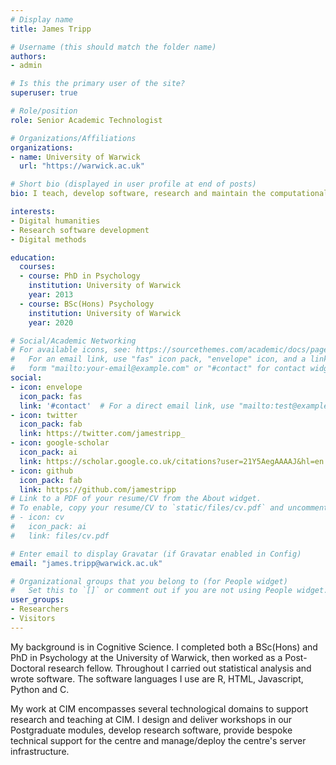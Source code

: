 ```yaml
---
# Display name
title: James Tripp

# Username (this should match the folder name)
authors:
- admin

# Is this the primary user of the site?
superuser: true

# Role/position
role: Senior Academic Technologist

# Organizations/Affiliations
organizations:
- name: University of Warwick
  url: "https://warwick.ac.uk"

# Short bio (displayed in user profile at end of posts)
bio: I teach, develop software, research and maintain the computational reseach infrastructure at the Centre for Interdisciplinary Methodologies.

interests:
- Digital humanities
- Research software development
- Digital methods

education:
  courses:
  - course: PhD in Psychology
    institution: University of Warwick
    year: 2013
  - course: BSc(Hons) Psychology
    institution: University of Warwick
    year: 2020

# Social/Academic Networking
# For available icons, see: https://sourcethemes.com/academic/docs/page-builder/#icons
#   For an email link, use "fas" icon pack, "envelope" icon, and a link in the
#   form "mailto:your-email@example.com" or "#contact" for contact widget.
social:
- icon: envelope
  icon_pack: fas
  link: '#contact'  # For a direct email link, use "mailto:test@example.org".
- icon: twitter
  icon_pack: fab
  link: https://twitter.com/jamestripp_
- icon: google-scholar
  icon_pack: ai
  link: https://scholar.google.co.uk/citations?user=21Y5AegAAAAJ&hl=en
- icon: github
  icon_pack: fab
  link: https://github.com/jamestripp
# Link to a PDF of your resume/CV from the About widget.
# To enable, copy your resume/CV to `static/files/cv.pdf` and uncomment the lines below.
# - icon: cv
#   icon_pack: ai
#   link: files/cv.pdf

# Enter email to display Gravatar (if Gravatar enabled in Config)
email: "james.tripp@warwick.ac.uk"

# Organizational groups that you belong to (for People widget)
#   Set this to `[]` or comment out if you are not using People widget.
user_groups:
- Researchers
- Visitors
---
```


My background is in Cognitive Science. I completed both a BSc(Hons) and PhD in Psychology at the University of Warwick, then worked as a Post-Doctoral research fellow. Throughout I carried out statistical analysis and wrote software. The software languages I use are R, HTML, Javascript, Python and C.

My work at CIM encompasses several technological domains to support research and teaching at CIM. I design and deliver workshops in our Postgraduate modules, develop research software, provide bespoke technical support for the centre and manage/deploy the centre's server infrastructure.